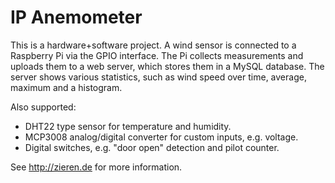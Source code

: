 IP Anemometer
=============

This is a hardware+software project. A wind sensor is connected to a Raspberry
Pi via the GPIO interface. The Pi collects measurements and uploads them to a
web server, which stores them in a MySQL database. The server shows various
statistics, such as wind speed over time, average, maximum and a histogram.

Also supported:
- DHT22 type sensor for temperature and humidity.
- MCP3008 analog/digital converter for custom inputs, e.g. voltage.
- Digital switches, e.g. "door open" detection and pilot counter.

See http://zieren.de for more information.
